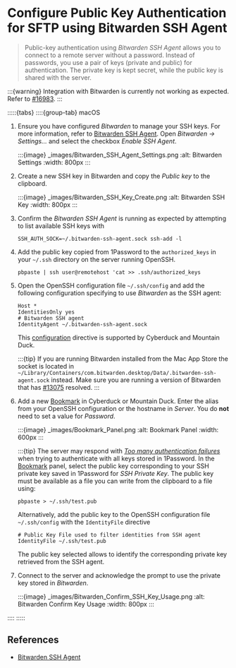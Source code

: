 Configure Public Key Authentication for SFTP using Bitwarden SSH Agent
====

> Public-key authentication using _Bitwarden SSH Agent_ allows you to connect to a remote server without a password. Instead of passwords, you use a pair of keys (private and public) for authentication. The private key is kept secret, while the public key is shared with the server.

:::{warning}
Integration with Bitwarden is currently not working as expected. Refer to [#16983](https://github.com/iterate-ch/cyberduck/issues/16953).
:::

:::::{tabs}
::::{group-tab} macOS
1. Ensure you have configured _Bitwarden_ to manage your SSH keys. For more information, refer to [Bitwarden SSH Agent](https://bitwarden.com/help/ssh-agent/#configure-bitwarden-ssh-agent). Open _Bitwarden → Settings…_ and select the checkbox _Enable SSH Agent_.

   :::{image} _images/Bitwarden_SSH_Agent_Settings.png
   :alt: Bitwarden Settings
   :width: 800px
   :::

2. Create a new SSH key in Bitwarden and copy the _Public key_ to the clipboard.

   :::{image} _images/Bitwarden_SSH_Key_Create.png
   :alt: Bitwarden SSH Key
   :width: 800px
   :::

3. Confirm the _Bitwarden SSH Agent_ is running as expected by attempting to list available SSH keys with
   ```
   SSH_AUTH_SOCK=~/.bitwarden-ssh-agent.sock ssh-add -l
   ```

4. Add the public key copied from 1Password to the `authorized_keys` in your `~/.ssh` directory on the server running OpenSSH.

   ```
   pbpaste | ssh user@remotehost 'cat >> .ssh/authorized_keys
   ```

5. Open the OpenSSH configuration file `~/.ssh/config` and add the following configuration specifying to use _Bitwarden_ as the SSH agent:
    ```
   Host *
   IdentitiesOnly yes
   # Bitwarden SSH agent
   IdentityAgent ~/.bitwarden-ssh-agent.sock
   ```
   
   This [configuration](https://docs.cyberduck.io/protocols/sftp/#openssh-configuration-interoperability) directive is supported by Cyberduck and Mountain Duck. 

   :::{tip}
   If you are running Bitwarden installed from the Mac App Store the socket is located in `~/Library/Containers/com.bitwarden.desktop/Data/.bitwarden-ssh-agent.sock` instead. Make sure you are running a version of Bitwarden that has [#13075](https://github.com/bitwarden/clients/issues/13075) resolved.
   :::

6. Add a new [Bookmark](../cyberduck/bookmarks.md) in Cyberduck or Mountain Duck. Enter the alias from your OpenSSH configuration or the hostname in _Server_. You do **not** need to set a value for _Password_.

   :::{image} _images/Bookmark_Panel.png
   :alt: Bookmark Panel
   :width: 600px
   :::

   :::{tip}
   The server may respond with _[Too many authentication failures](../protocols/sftp/index.md#too-many-authentication-failures)_ when trying to authenticate with all keys stored in 1Password. In the [Bookmark](../cyberduck/bookmarks.md) panel, select the public key corresponding to your SSH private key saved in 1Password for *SSH Private Key*. The public key must be available as a file you can write from the clipboard to a file using:

   ```
   pbpaste > ~/.ssh/test.pub
   ```

   Alternatively, add the public key to the OpenSSH configuration file `~/.ssh/config` with the `IdentityFile` directive

   ```
   # Public Key File used to filter identities from SSH agent
   IdentityFile ~/.ssh/test.pub
   ```

   The public key selected allows to identify the corresponding private key retrieved from the SSH agent.

7. Connect to the server and acknowledge the prompt to use the private key stored in _Bitwarden_.

   :::{image} _images/Bitwarden_Confirm_SSH_Key_Usage.png
   :alt: Bitwarden Confirm Key Usage
   :width: 800px
   :::

::::
:::::


## References
* [Bitwarden SSH Agent](https://bitwarden.com/help/ssh-agent/#configure-bitwarden-ssh-agent)